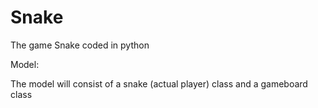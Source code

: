 # Snake
The game Snake coded in python


Model:

The model will consist of a snake (actual player) class and a gameboard class






